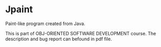 # Jpaint
 Paint-like program created from Java.

This is part of OBJ-ORIENTED SOFTWARE DEVELOPMENT course.
The description and bug report can befound in pdf file.

